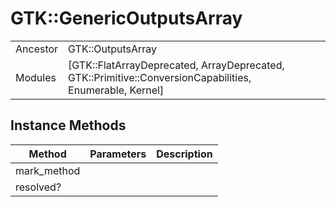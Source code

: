 # GTK::GenericOutputsArray
|  |  |  |
| --- | --- | --- |
| Ancestor | GTK::OutputsArray |
| Modules | [GTK::FlatArrayDeprecated, ArrayDeprecated, GTK::Primitive::ConversionCapabilities, Enumerable, Kernel] |


## Instance Methods

| Method | Parameters | Description |
| --- | --- | --- |
| mark_method |  |  |
| resolved? |  |  |
